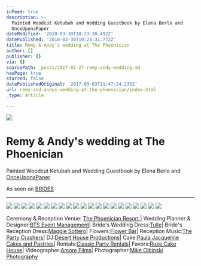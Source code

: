 ```yaml
---
inFeed: true
description: >-
  Painted Woodcut Ketubah and Wedding Guestbook by Elena Berlo and
  OnceUponaPaper
dateModified: '2018-03-30T10:23:30.492Z'
datePublished: '2018-03-30T10:23:31.772Z'
title: Remy & Andy's wedding at The Phoenician
author: []
publisher: {}
via: {}
sourcePath: _posts/2017-01-27-remy-andy-wedding.md
hasPage: true
starred: false
datePublishedOriginal: '2017-03-03T11:47:24.235Z'
url: remy-and-andys-wedding-at-the-phoenician/index.html
_type: Article

---
```

![](https://the-grid-user-content.s3-us-west-2.amazonaws.com/d25d139e-6b37-4740-b02c-cad812a67d43.jpg)

# Remy & Andy's wedding at The Phoenician

Painted Woodcut Ketubah and Wedding Guestbook by Elena Berlo and [OnceUponaPaper][0]

As seen on [BRIDES][1]

---

![](https://the-grid-user-content.s3-us-west-2.amazonaws.com/9632ae10-f2cf-47f2-a751-1b5ccac5c3c5.jpg)
![](https://the-grid-user-content.s3-us-west-2.amazonaws.com/6d23455f-cad4-43f8-beef-68e2ff438688.jpg)
![](https://the-grid-user-content.s3-us-west-2.amazonaws.com/6af62850-c9f8-46ec-818b-99dcc30a26a5.jpg)
![](https://the-grid-user-content.s3-us-west-2.amazonaws.com/69f3c55f-919d-441f-8654-429288bc8ec6.jpg)
![](https://the-grid-user-content.s3-us-west-2.amazonaws.com/d911c8e8-3d1a-4960-86c7-f11d0f05f336.jpg)
![](https://the-grid-user-content.s3-us-west-2.amazonaws.com/d15a6c61-3905-4528-a7b3-8616ba449a41.jpg)
![](https://the-grid-user-content.s3-us-west-2.amazonaws.com/538151df-f015-4c62-bbf9-07a996bd94b2.jpg)
![](https://the-grid-user-content.s3-us-west-2.amazonaws.com/a53c3006-920c-42a8-8978-bfdf06ca4cf5.jpg)
![](https://the-grid-user-content.s3-us-west-2.amazonaws.com/eef6e10d-8dbc-4986-b782-b1bca89556e2.jpg)
![](https://the-grid-user-content.s3-us-west-2.amazonaws.com/ce5567b1-7816-4cea-9fab-b7a33cc7f950.jpg)
![](https://the-grid-user-content.s3-us-west-2.amazonaws.com/91b806ea-a73c-4573-bf0b-2782bd1411b7.jpg)
![](https://the-grid-user-content.s3-us-west-2.amazonaws.com/ae113eab-71ba-42f5-a8c3-aa6c90e4b904.jpg)
![](https://the-grid-user-content.s3-us-west-2.amazonaws.com/2d8837bc-bb8f-4522-a80f-6cb192d38505.jpg)
![](https://the-grid-user-content.s3-us-west-2.amazonaws.com/e9ce922e-bc90-455c-a862-1e6753bd4c3a.jpg)
![](https://the-grid-user-content.s3-us-west-2.amazonaws.com/f6884b89-11d9-42b8-a34f-3f8caeab896e.jpg)
![](https://the-grid-user-content.s3-us-west-2.amazonaws.com/6e61ebcd-ba39-4382-933f-2266a7d9bd6e.jpg)
![](https://the-grid-user-content.s3-us-west-2.amazonaws.com/6aa68d7d-e220-4ef2-bb4b-8d0df0e0c441.jpg)
![](https://the-grid-user-content.s3-us-west-2.amazonaws.com/2385d854-fd4a-4011-86ca-c0a4f84a5822.jpg)
![](https://the-grid-user-content.s3-us-west-2.amazonaws.com/65877d98-153b-4f84-b0e9-1f3dfa1e8b41.jpg)
![](https://the-grid-user-content.s3-us-west-2.amazonaws.com/692a7e00-7a39-4674-9a5e-ef6f01664dac.jpg)
![](https://the-grid-user-content.s3-us-west-2.amazonaws.com/3f137381-a5db-4706-b3da-d6026943d4a9.jpg)

Ceremony & Reception Venue: [The Phoenician Resort ][2]| Wedding Planner & Designer:[BTS Event Management][3]| Bride's Wedding Dress:[Tulle][4]| Bride's Reception Dress:[Maggie Sottero][5]| Flowers:[Flower Bar][6]| Reception Music:[The Party Crashers][7]| DJ:[Desert House Productions][8]| Cake:[Paula Jacqueline Cakes and Pastries][9]| Rentals:[Classic Party Rentals][10]| Favors:[Ruze Cake House][11]| Videographer:[Amore Films][12]| Photographer:[Mike Olbinski Photography][13]

[0]: https://www.onceuponapaper.net/
[1]: http://www.brides.com/story/scottsdale-arizona-wedding-ideas-photos-mike-olbinski-photography
[2]: http://www.brides.com/wedding-vendors/detail/venue/94f1954b81a3ac95-the-phoenician-resort-scottsdale?reviews_sort_by=rating_highest&reviews_page=1
[3]: http://www.brides.com/wedding-vendors/detail/planner/b409c2dd97678805-bts-event-management-phoenix?reviews_sort_by=rating_highest&reviews_page=1
[4]: http://www.tullenewyork.com/
[5]: http://www.maggiesottero.com/
[6]: http://www.brides.com/wedding-vendors/detail/florist/56d3dda6507beb07-flower-bar-scottsdale?reviews_sort_by=rating_highest&reviews_page=1
[7]: http://www.brides.com/wedding-vendors/detail/band/44d139d5de416908-the-party-crashers-phoenix?reviews_sort_by=rating_highest&reviews_page=1
[8]: http://www.brides.com/wedding-vendors/detail/band/bd1300e87f08e43a-desert-house-productions-phoenix?reviews_sort_by=rating_highest&reviews_page=1
[9]: http://www.brides.com/wedding-vendors/detail/cake/6a0f87784808701e-paula-jacqueline-cakes-and-pastries-scottsdale?reviews_sort_by=rating_highest&reviews_page=1
[10]: https://classicpartyrentals.com/
[11]: http://ruzecakehouse.com/
[12]: http://www.brides.com/wedding-vendors/detail/videography/bbd1990e1af1c645-amore-films-phoenix?reviews_sort_by=rating_highest&reviews_page=1
[13]: http://www.brides.com/wedding-vendors/detail/photography/05742ec82e265d4a-mike-olbinski-photography-phoenix?reviews_sort_by=rating_highest&reviews_page=1